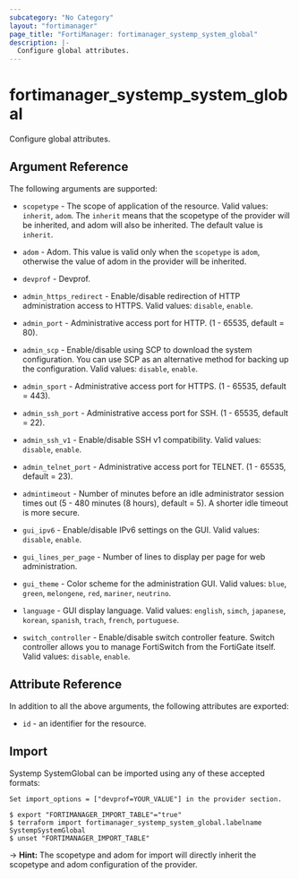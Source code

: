 ```yaml
---
subcategory: "No Category"
layout: "fortimanager"
page_title: "FortiManager: fortimanager_systemp_system_global"
description: |-
  Configure global attributes.
---
```


# fortimanager_systemp_system_global
Configure global attributes.

## Argument Reference


The following arguments are supported:

* `scopetype` - The scope of application of the resource. Valid values: `inherit`, `adom`. The `inherit` means that the scopetype of the provider will be inherited, and adom will also be inherited. The default value is `inherit`.
* `adom` - Adom. This value is valid only when the `scopetype` is `adom`, otherwise the value of adom in the provider will be inherited.
* `devprof` - Devprof.

* `admin_https_redirect` - Enable/disable redirection of HTTP administration access to HTTPS. Valid values: `disable`, `enable`.

* `admin_port` - Administrative access port for HTTP. (1 - 65535, default = 80).
* `admin_scp` - Enable/disable using SCP to download the system configuration. You can use SCP as an alternative method for backing up the configuration. Valid values: `disable`, `enable`.

* `admin_sport` - Administrative access port for HTTPS. (1 - 65535, default = 443).
* `admin_ssh_port` - Administrative access port for SSH. (1 - 65535, default = 22).
* `admin_ssh_v1` - Enable/disable SSH v1 compatibility. Valid values: `disable`, `enable`.

* `admin_telnet_port` - Administrative access port for TELNET. (1 - 65535, default = 23).
* `admintimeout` - Number of minutes before an idle administrator session times out (5 - 480 minutes (8 hours), default = 5). A shorter idle timeout is more secure.
* `gui_ipv6` - Enable/disable IPv6 settings on the GUI. Valid values: `disable`, `enable`.

* `gui_lines_per_page` - Number of lines to display per page for web administration.
* `gui_theme` - Color scheme for the administration GUI. Valid values: `blue`, `green`, `melongene`, `red`, `mariner`, `neutrino`.

* `language` - GUI display language. Valid values: `english`, `simch`, `japanese`, `korean`, `spanish`, `trach`, `french`, `portuguese`.

* `switch_controller` - Enable/disable switch controller feature. Switch controller allows you to manage FortiSwitch from the FortiGate itself. Valid values: `disable`, `enable`.



## Attribute Reference

In addition to all the above arguments, the following attributes are exported:
* `id` - an identifier for the resource.

## Import

Systemp SystemGlobal can be imported using any of these accepted formats:
```
Set import_options = ["devprof=YOUR_VALUE"] in the provider section.

$ export "FORTIMANAGER_IMPORT_TABLE"="true"
$ terraform import fortimanager_systemp_system_global.labelname SystempSystemGlobal
$ unset "FORTIMANAGER_IMPORT_TABLE"
```
-> **Hint:** The scopetype and adom for import will directly inherit the scopetype and adom configuration of the provider.

